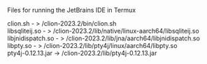 Files for running the JetBrains IDE in Termux

clion.sh - > /clion-2023.2/bin/clion.sh  
libsqliteij.so - > /clion-2023.2/lib/native/linux-aarch64/libsqliteij.so  
libjnidispatch.so - > /clion-2023.2/lib/jna/aarch64/libjnidispatch.so  
libpty.so - > /clion-2023.2/lib/pty4j/linux/aarch64/libpty.so  
pty4j-0.12.13.jar -> /clion-2023.2/lib/pty4j-0.12.13.jar  
